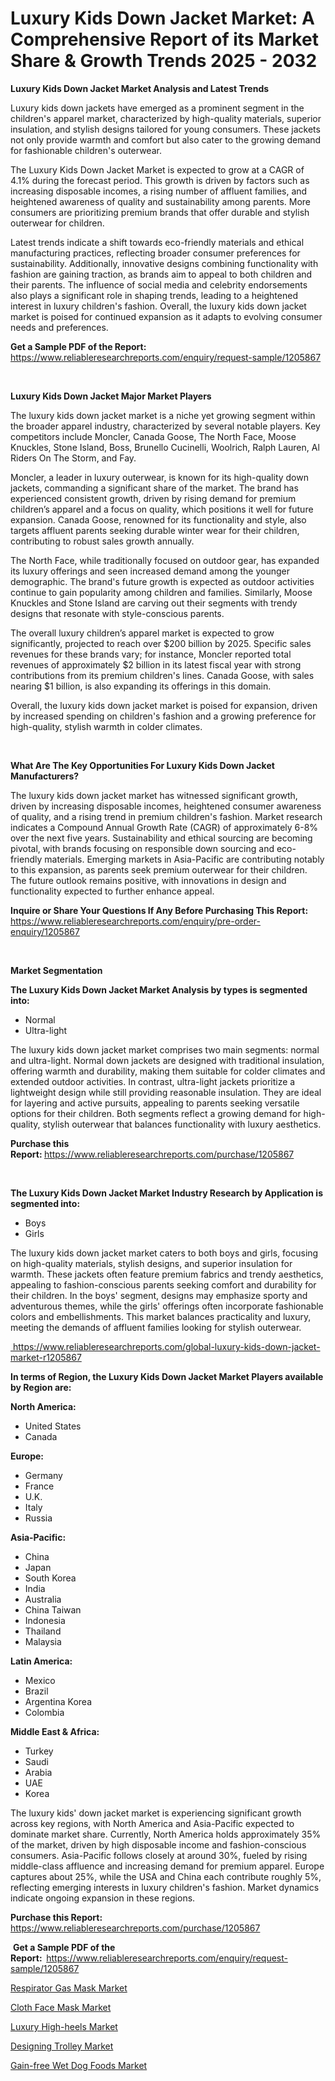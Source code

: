 <p><h1>Luxury Kids Down Jacket Market: A Comprehensive Report of its Market Share & Growth Trends 2025 - 2032</h1></p><p><strong>Luxury Kids Down Jacket Market Analysis and Latest Trends</strong></p>
<p><p>Luxury kids down jackets have emerged as a prominent segment in the children's apparel market, characterized by high-quality materials, superior insulation, and stylish designs tailored for young consumers. These jackets not only provide warmth and comfort but also cater to the growing demand for fashionable children's outerwear.</p><p>The Luxury Kids Down Jacket Market is expected to grow at a CAGR of 4.1% during the forecast period. This growth is driven by factors such as increasing disposable incomes, a rising number of affluent families, and heightened awareness of quality and sustainability among parents. More consumers are prioritizing premium brands that offer durable and stylish outerwear for children.</p><p>Latest trends indicate a shift towards eco-friendly materials and ethical manufacturing practices, reflecting broader consumer preferences for sustainability. Additionally, innovative designs combining functionality with fashion are gaining traction, as brands aim to appeal to both children and their parents. The influence of social media and celebrity endorsements also plays a significant role in shaping trends, leading to a heightened interest in luxury children's fashion. Overall, the luxury kids down jacket market is poised for continued expansion as it adapts to evolving consumer needs and preferences.</p></p>
<p><strong>Get a Sample PDF of the Report:&nbsp;</strong> <a href="https://www.reliableresearchreports.com/enquiry/request-sample/1205867?utm_campaign=37&utm_medium=2&utm_source=Github&utm_content=ia&utm_term=09022025&utm_id=luxury-kids-down-jacket">https://www.reliableresearchreports.com/enquiry/request-sample/1205867</a></p>
<p>&nbsp;</p>
<p><strong>Luxury Kids Down Jacket Major Market Players</strong></p>
<p><p>The luxury kids down jacket market is a niche yet growing segment within the broader apparel industry, characterized by several notable players. Key competitors include Moncler, Canada Goose, The North Face, Moose Knuckles, Stone Island, Boss, Brunello Cucinelli, Woolrich, Ralph Lauren, Al Riders On The Storm, and Fay. </p><p>Moncler, a leader in luxury outerwear, is known for its high-quality down jackets, commanding a significant share of the market. The brand has experienced consistent growth, driven by rising demand for premium children’s apparel and a focus on quality, which positions it well for future expansion. Canada Goose, renowned for its functionality and style, also targets affluent parents seeking durable winter wear for their children, contributing to robust sales growth annually.</p><p>The North Face, while traditionally focused on outdoor gear, has expanded its luxury offerings and seen increased demand among the younger demographic. The brand's future growth is expected as outdoor activities continue to gain popularity among children and families. Similarly, Moose Knuckles and Stone Island are carving out their segments with trendy designs that resonate with style-conscious parents.</p><p>The overall luxury children’s apparel market is expected to grow significantly, projected to reach over $200 billion by 2025. Specific sales revenues for these brands vary; for instance, Moncler reported total revenues of approximately $2 billion in its latest fiscal year with strong contributions from its premium children's lines. Canada Goose, with sales nearing $1 billion, is also expanding its offerings in this domain.</p><p>Overall, the luxury kids down jacket market is poised for expansion, driven by increased spending on children's fashion and a growing preference for high-quality, stylish warmth in colder climates.</p></p>
<p>&nbsp;</p>
<p><strong>What Are The Key Opportunities For Luxury Kids Down Jacket Manufacturers?</strong></p>
<p><p>The luxury kids down jacket market has witnessed significant growth, driven by increasing disposable incomes, heightened consumer awareness of quality, and a rising trend in premium children's fashion. Market research indicates a Compound Annual Growth Rate (CAGR) of approximately 6-8% over the next five years. Sustainability and ethical sourcing are becoming pivotal, with brands focusing on responsible down sourcing and eco-friendly materials. Emerging markets in Asia-Pacific are contributing notably to this expansion, as parents seek premium outerwear for their children. The future outlook remains positive, with innovations in design and functionality expected to further enhance appeal.</p></p>
<p><strong>Inquire or Share Your Questions If Any Before Purchasing This Report:</strong> <a href="https://www.reliableresearchreports.com/enquiry/pre-order-enquiry/1205867?utm_campaign=37&utm_medium=2&utm_source=Github&utm_content=ia&utm_term=09022025&utm_id=luxury-kids-down-jacket">https://www.reliableresearchreports.com/enquiry/pre-order-enquiry/1205867</a></p>
<p>&nbsp;</p>
<p><strong>Market Segmentation</strong></p>
<p><strong>The Luxury Kids Down Jacket Market Analysis by types is segmented into:</strong></p>
<p><ul><li>Normal</li><li>Ultra-light</li></ul></p>
<p><p>The luxury kids down jacket market comprises two main segments: normal and ultra-light. Normal down jackets are designed with traditional insulation, offering warmth and durability, making them suitable for colder climates and extended outdoor activities. In contrast, ultra-light jackets prioritize a lightweight design while still providing reasonable insulation. They are ideal for layering and active pursuits, appealing to parents seeking versatile options for their children. Both segments reflect a growing demand for high-quality, stylish outerwear that balances functionality with luxury aesthetics.</p></p>
<p><strong>Purchase this Report:&nbsp;</strong><a href="https://www.reliableresearchreports.com/purchase/1205867?utm_campaign=37&utm_medium=2&utm_source=Github&utm_content=ia&utm_term=09022025&utm_id=luxury-kids-down-jacket">https://www.reliableresearchreports.com/purchase/1205867</a></p>
<p>&nbsp;</p>
<p><strong>The Luxury Kids Down Jacket Market Industry Research by Application is segmented into:</strong></p>
<p><ul><li>Boys</li><li>Girls</li></ul></p>
<p><p>The luxury kids down jacket market caters to both boys and girls, focusing on high-quality materials, stylish designs, and superior insulation for warmth. These jackets often feature premium fabrics and trendy aesthetics, appealing to fashion-conscious parents seeking comfort and durability for their children. In the boys' segment, designs may emphasize sporty and adventurous themes, while the girls' offerings often incorporate fashionable colors and embellishments. This market balances practicality and luxury, meeting the demands of affluent families looking for stylish outerwear.</p></p>
<p><a href="https://www.reliableresearchreports.com/global-luxury-kids-down-jacket-market-r1205867?utm_campaign=37&utm_medium=2&utm_source=Github&utm_content=ia&utm_term=09022025&utm_id=luxury-kids-down-jacket">&nbsp;https://www.reliableresearchreports.com/global-luxury-kids-down-jacket-market-r1205867</a></p>
<p><strong>In terms of Region, the Luxury Kids Down Jacket Market Players available by Region are:</strong></p>
<p>
    <p> <strong> North America: </strong>
        <ul>
            <li>United States</li>
            <li>Canada</li>
        </ul>
        </p> 
    <p> <strong> Europe: </strong>
        <ul>
            <li>Germany</li>
            <li>France</li>
            <li>U.K.</li>
            <li>Italy</li>
            <li>Russia</li>
        </ul>
        </p> 
    <p> <strong> Asia-Pacific: </strong>
        <ul>
            <li>China</li>
            <li>Japan</li>
            <li>South Korea</li>
            <li>India</li>
            <li>Australia</li>
            <li>China Taiwan</li>
            <li>Indonesia</li>
            <li>Thailand</li>
            <li>Malaysia</li>
        </ul>
        </p> 
    <p> <strong> Latin America: </strong>
        <ul>
            <li>Mexico</li>
            <li>Brazil</li>
            <li>Argentina Korea</li>
            <li>Colombia</li>
        </ul>
        </p> 
    <p> <strong> Middle East & Africa: </strong>
        <ul>
            <li>Turkey</li>
            <li>Saudi</li>
            <li>Arabia</li>
            <li>UAE</li>
            <li>Korea</li>
        </ul>
    </p>
    </p>
<p><p>The luxury kids' down jacket market is experiencing significant growth across key regions, with North America and Asia-Pacific expected to dominate market share. Currently, North America holds approximately 35% of the market, driven by high disposable income and fashion-conscious consumers. Asia-Pacific follows closely at around 30%, fueled by rising middle-class affluence and increasing demand for premium apparel. Europe captures about 25%, while the USA and China each contribute roughly 5%, reflecting emerging interests in luxury children's fashion. Market dynamics indicate ongoing expansion in these regions.</p></p>
<p><strong>Purchase this Report: </strong><a href="https://www.reliableresearchreports.com/purchase/1205867?utm_campaign=37&utm_medium=2&utm_source=Github&utm_content=ia&utm_term=09022025&utm_id=luxury-kids-down-jacket">https://www.reliableresearchreports.com/purchase/1205867</a></p>
<p>&nbsp;<strong>Get a Sample PDF of the Report:&nbsp;&nbsp;</strong><a href="https://www.reliableresearchreports.com/enquiry/request-sample/1205867?utm_campaign=37&utm_medium=2&utm_source=Github&utm_content=ia&utm_term=09022025&utm_id=luxury-kids-down-jacket">https://www.reliableresearchreports.com/enquiry/request-sample/1205867</a></p>
<p><strong></strong></p>
<p><p><a href="https://github.com/nabadeneme/Market-Research-Report-List-1/blob/main/respirator-gas-mask-market.md?utm_campaign=37&utm_medium=2&utm_source=Github&utm_content=ia&utm_term=09022025&utm_id=luxury-kids-down-jacket">Respirator Gas Mask Market</a></p><p><a href="https://github.com/ramraomeyie/Market-Research-Report-List-1/blob/main/cloth-face-mask-market.md?utm_campaign=37&utm_medium=2&utm_source=Github&utm_content=ia&utm_term=09022025&utm_id=luxury-kids-down-jacket">Cloth Face Mask Market</a></p><p><a href="https://github.com/vitrilaoire/Market-Research-Report-List-1/blob/main/luxury-high-heels-market.md?utm_campaign=37&utm_medium=2&utm_source=Github&utm_content=ia&utm_term=09022025&utm_id=luxury-kids-down-jacket">Luxury High-heels Market</a></p><p><a href="https://github.com/ngozudapshi/Market-Research-Report-List-1/blob/main/designing-trolley-market.md?utm_campaign=37&utm_medium=2&utm_source=Github&utm_content=ia&utm_term=09022025&utm_id=luxury-kids-down-jacket">Designing Trolley Market</a></p><p><a href="https://github.com/namaqbagels64/Market-Research-Report-List-1/blob/main/gain-free-wet-dog-foods-market.md?utm_campaign=37&utm_medium=2&utm_source=Github&utm_content=ia&utm_term=09022025&utm_id=luxury-kids-down-jacket">Gain-free Wet Dog Foods Market</a></p></p>